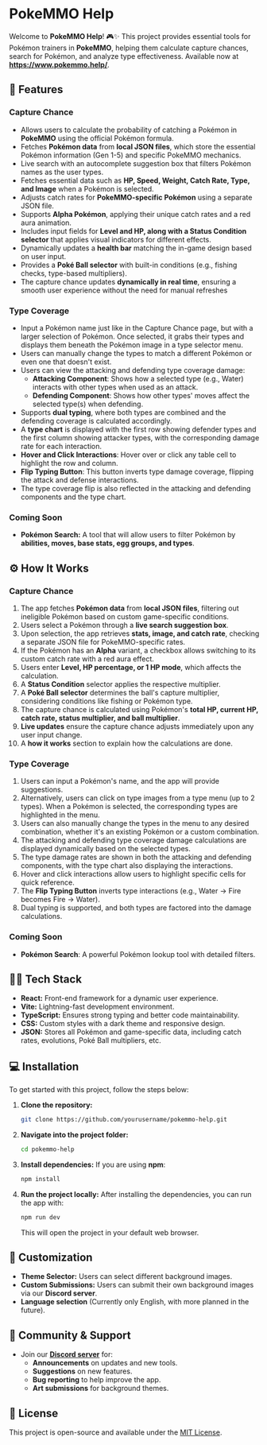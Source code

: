 # PokeMMO Help

Welcome to **PokeMMO Help**! 🎮✨ This project provides essential tools for Pokémon trainers in **PokeMMO**, helping them calculate capture chances, search for Pokémon, and analyze type effectiveness. Available now at **https://www.pokemmo.help/**.

## 🚀 Features

### **Capture Chance**

- Allows users to calculate the probability of catching a Pokémon in **PokeMMO** using the official Pokémon formula.
- Fetches **Pokémon data** from **local JSON files**, which store the essential Pokémon information (Gen 1-5) and specific PokeMMO mechanics.
- Live search with an autocomplete suggestion box that filters Pokémon names as the user types.
- Fetches essential data such as **HP, Speed, Weight, Catch Rate, Type, and Image** when a Pokémon is selected.
- Adjusts catch rates for **PokeMMO-specific Pokémon** using a separate JSON file.
- Supports **Alpha Pokémon**, applying their unique catch rates and a red aura animation.
- Includes input fields for **Level and HP, along with a Status Condition selector** that applies visual indicators for different effects.
- Dynamically updates a **health bar** matching the in-game design based on user input.
- Provides a **Poké Ball selector** with built-in conditions (e.g., fishing checks, type-based multipliers).
- The capture chance updates **dynamically in real time**, ensuring a smooth user experience without the need for manual refreshes

### **Type Coverage**

- Input a Pokémon name just like in the Capture Chance page, but with a larger selection of Pokémon. Once selected, it grabs their types and displays them beneath the Pokémon image in a type selector menu.
- Users can manually change the types to match a different Pokémon or even one that doesn't exist.
- Users can view the attacking and defending type coverage damage:
  - **Attacking Component**: Shows how a selected type (e.g., Water) interacts with other types when used as an attack.
  - **Defending Component**: Shows how other types' moves affect the selected type(s) when defending.
- Supports **dual typing**, where both types are combined and the defending coverage is calculated accordingly.
- A **type chart** is displayed with the first row showing defender types and the first column showing attacker types, with the corresponding damage rate for each interaction.
- **Hover and Click Interactions**: Hover over or click any table cell to highlight the row and column.
- **Flip Typing Button**: This button inverts type damage coverage, flipping the attack and defense interactions.
- The type coverage flip is also reflected in the attacking and defending components and the type chart.

### **Coming Soon**

- **Pokémon Search:** A tool that will allow users to filter Pokémon by **abilities, moves, base stats, egg groups, and types**.

## ⚙️ How It Works

### **Capture Chance**

1. The app fetches **Pokémon data** from **local JSON files**, filtering out ineligible Pokémon based on custom game-specific conditions.
2. Users select a Pokémon through a **live search suggestion box**.
3. Upon selection, the app retrieves **stats, image, and catch rate**, checking a separate JSON file for PokeMMO-specific rates.
4. If the Pokémon has an **Alpha** variant, a checkbox allows switching to its custom catch rate with a red aura effect.
5. Users enter **Level, HP percentage, or 1 HP mode**, which affects the calculation.
6. A **Status Condition** selector applies the respective multiplier.
7. A **Poké Ball selector** determines the ball's capture multiplier, considering conditions like fishing or Pokémon type.
8. The capture chance is calculated using Pokémon's **total HP, current HP, catch rate, status multiplier, and ball multiplier**.
9. **Live updates** ensure the capture chance adjusts immediately upon any user input change.
10. A **how it works** section to explain how the calculations are done.

### **Type Coverage**

1. Users can input a Pokémon's name, and the app will provide suggestions.
2. Alternatively, users can click on type images from a type menu (up to 2 types). When a Pokémon is selected, the corresponding types are highlighted in the menu.
3. Users can also manually change the types in the menu to any desired combination, whether it's an existing Pokémon or a custom combination.
4. The attacking and defending type coverage damage calculations are displayed dynamically based on the selected types.
5. The type damage rates are shown in both the attacking and defending components, with the type chart also displaying the interactions.
6. Hover and click interactions allow users to highlight specific cells for quick reference.
7. The **Flip Typing Button** inverts type interactions (e.g., Water -> Fire becomes Fire -> Water).
8. Dual typing is supported, and both types are factored into the damage calculations.

### **Coming Soon**

- **Pokémon Search**: A powerful Pokémon lookup tool with detailed filters.

## 🧑‍💻 Tech Stack

- **React:** Front-end framework for a dynamic user experience.
- **Vite:** Lightning-fast development environment.
- **TypeScript:** Ensures strong typing and better code maintainability.
- **CSS:** Custom styles with a dark theme and responsive design.
- **JSON:** Stores all Pokémon and game-specific data, including catch rates, evolutions, Poké Ball multipliers, etc.

## 💻 Installation

To get started with this project, follow the steps below:

1. **Clone the repository:**
    ```bash
    git clone https://github.com/yourusername/pokemmo-help.git
    ```

2. **Navigate into the project folder:**
    ```bash
    cd pokemmo-help
    ```

3. **Install dependencies:**
    If you are using **npm**:
    ```bash
    npm install
    ```

4. **Run the project locally:**
    After installing the dependencies, you can run the app with:
    ```bash
    npm run dev
    ```

    This will open the project in your default web browser.

## 🎨 Customization

- **Theme Selector:** Users can select different background images.
- **Custom Submissions:** Users can submit their own background images via our **Discord server**.
- **Language selection** (Currently only English, with more planned in the future).

## 📢 Community & Support

- Join our **[Discord server](https://discord.com/invite/syryMAF4Kr)** for:
  - **Announcements** on updates and new tools.
  - **Suggestions** on new features.
  - **Bug reporting** to help improve the app.
  - **Art submissions** for background themes.

## 📝 License

This project is open-source and available under the [MIT License](LICENSE).